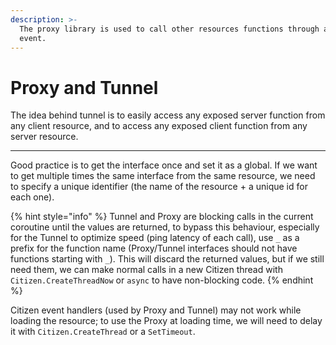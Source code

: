 ```yaml
---
description: >-
  The proxy library is used to call other resources functions through a proxy
  event.
---
```


# Proxy and Tunnel

The idea behind tunnel is to easily access any exposed server function from any client resource, and to access any exposed client function from any server resource.

***

Good practice is to get the interface once and set it as a global. If we want to get multiple times the same interface from the same resource, we need to specify a unique identifier (the name of the resource + a unique id for each one).

{% hint style="info" %}
Tunnel and Proxy are blocking calls in the current coroutine until the values are returned, to bypass this behaviour, especially for the Tunnel to optimize speed (ping latency of each call), use `_` as a prefix for the function name (Proxy/Tunnel interfaces should not have functions starting with `_`). This will discard the returned values, but if we still need them, we can make normal calls in a new Citizen thread with `Citizen.CreateThreadNow` or `async` to have non-blocking code.
{% endhint %}

Citizen event handlers (used by Proxy and Tunnel) may not work while loading the resource; to use the Proxy at loading time, we will need to delay it with `Citizen.CreateThread` or a `SetTimeout`.
